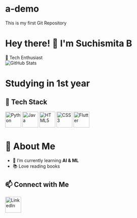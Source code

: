 # a-demo
This is my first Git Repository
# Hey there! 👋 I'm Suchismita B
🚀 Tech Enthusiast  
![GitHub Stats](https://github-readme-stats.vercel.app/api?username=helloiamsuchi&show_icons=true&theme=radical)
# Studying in 1st year

## 🚀 Tech Stack  

<p align="left">
  <img src="https://cdn.jsdelivr.net/gh/devicons/devicon/icons/python/python-original.svg" alt="Python" width="50" height="50"/>  
  <img src="https://cdn.jsdelivr.net/gh/devicons/devicon/icons/java/java-original.svg" alt="Java" width="50" height="50"/>  
  <img src="https://cdn.jsdelivr.net/gh/devicons/devicon/icons/html5/html5-original.svg" alt="HTML5" width="50" height="50"/>  
  <img src="https://cdn.jsdelivr.net/gh/devicons/devicon/icons/css3/css3-original.svg" alt="CSS3" width="50" height="50"/>  
  <img src="https://cdn.jsdelivr.net/gh/devicons/devicon/icons/flutter/flutter-original.svg" alt="Flutter" width="50" height="50"/>  
</p>

# 📍 About Me  
- 🔭 I’m currently learning **AI & ML**  
- 📚 Love reading books

## 📫 Connect with Me  
<p align="left">
  <a href="https://linkedin.com/in/suchismita-behera-57417a315" target="_blank">
    <img src="https://cdn.jsdelivr.net/gh/devicons/devicon/icons/linkedin/linkedin-original.svg" alt="LinkedIn" width="50" height="50"/>
  </a>
</p>
